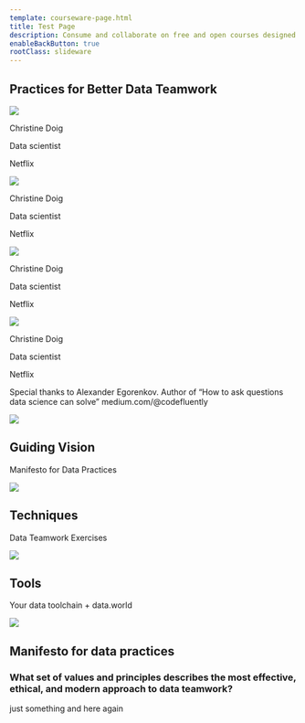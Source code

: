 ```yaml
---
template: courseware-page.html
title: Test Page
description: Consume and collaborate on free and open courses designed to help everyone from the novice to the expert data practitioner.
enableBackButton: true
rootClass: slideware
---
```


<!--
Even though this file is a markdown file please use html.
Each section below represents a slide.
Use divs (with classes: .full, .half, .one-third, .one-fourth)
inside each section to organize your) content.
-->

<section>
  <div class="full">
    <h1>Practices for Better Data Teamwork</h1>
  </div>
</section>

<section>
  <div class="one-fourth">
    <img src="/images/courses/1_1/christine.png"/>
    <p class="bold">Christine Doig</p>
    <p>Data scientist</p>
    <p>Netflix</p>
  </div>
  <div class="one-fourth">
    <img src="/images/courses/1_1/ian.png"/>
    <p class="bold">Christine Doig</p>
    <p>Data scientist</p>
    <p>Netflix</p>
  </div>
  <div class="one-fourth">
    <img src="/images/courses/1_1/sharon.png"/>
    <p class="bold">Christine Doig</p>
    <p>Data scientist</p>
    <p>Netflix</p>
  </div>
  <div class="one-fourth">
    <img src="/images/courses/1_1/patrick.png"/>
    <p class="bold">Christine Doig</p>
    <p>Data scientist</p>
    <p>Netflix</p>
  </div>
  <div class="full">
    <p class="smaller light">Special thanks to Alexander Egorenkov. Author of “How to ask questions data science can solve” medium.com/@codefluently</p>
  </div>
</section>

<section>
    <div class="one-third">
      <img src="/images/courses/1_1/guiding.png"/>
      <h2>Guiding Vision</h4>
      <p>Manifesto for Data Practices</p>
    </div>
    <div class="one-third">
      <img src="/images/courses/1_1/techniques.png"/>
      <h2>Techniques</h4>
      <p>Data Teamwork Exercises</p>
    </div>
    <div class="one-third">
      <img src="/images/courses/1_1/tools.png"/>
      <h2>Tools</h4>
      <p>Your data toolchain + data.world </p>
    </div>
</section>

<section>
    <div class="full">
      <img class="one-quarter-image-size" src="/images/courses/1_1/guiding.png"/>
      <h2 class="larger">Manifesto for data practices</h2>
      <h3 class="lowercase">What set of values and principles describes the most effective, ethical, and modern approach to data teamwork?</h3>
    </div>
</section>

<section>
    <p>just something and here again</p>
</section>
